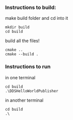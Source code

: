 ### Instructions to build:
make build folder and cd into it
 ```
 mkdir build
 cd build
```
build all the files!
```
cmake ..
cmake --build .

```

### Instructions to run
in one terminal
```
cd build 
.\DDSHelloWorldPublisher
```
in another terminal
```
cd build 
.\
```
